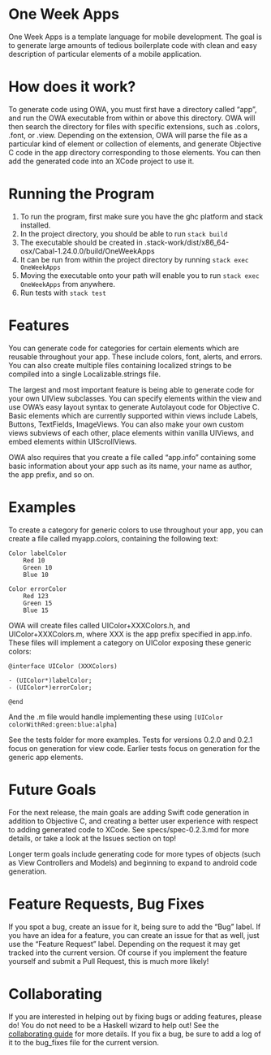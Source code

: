 # One Week Apps
One Week Apps is a template language for mobile development. The goal is to generate large amounts of tedious boilerplate code with clean and easy description of particular elements of a mobile application. 

# How does it work?
To generate code using OWA, you must first have a directory called “app”, and run the OWA executable from within or above this directory. OWA will then search the directory for files with specific extensions, such as .colors, .font, or .view. Depending on the extension, OWA will parse the file as a particular kind of element or collection of elements, and generate Objective C code in the app directory corresponding to those elements. You can then add the generated code into an XCode project to use it. 

# Running the Program
1. To run the program, first make sure you have the ghc platform and stack installed. 
2. In the project directory, you should be able to run `stack build`
3. The executable should be created in .stack-work/dist/x86_64-osx/Cabal-1.24.0.0/build/OneWeekApps
4. It can be run from within the project directory by running `stack exec OneWeekApps`
5. Moving the executable onto your path will enable you to run `stack exec OneWeekApps` from anywhere. 
6. Run tests with `stack test`

# Features
You can generate code for categories for certain elements which are reusable throughout your app. These include colors, font, alerts, and errors. You can also create multiple files containing localized strings to be compiled into a single Localizable.strings file. 

The largest and most important feature is being able to generate code for your own UIView subclasses. You can specify elements within the view and use OWA’s easy layout syntax to generate Autolayout code for Objective C. Basic elements which are currently supported within views include Labels, Buttons, TextFields, ImageViews. You can also make your own custom views subviews of each other, place elements within vanilla UIViews, and embed elements within UIScrollViews. 

OWA also requires that you create a file called “app.info” containing some basic information about your app such as its name, your name as author, the app prefix, and so on. 

# Examples

To create a category for generic colors to use throughout your app, you can create a file called myapp.colors, containing the following text:

```
Color labelColor
	Red 10
	Green 10
	Blue 10

Color errorColor
	Red 123
	Green 15
	Blue 15
```

OWA will create files called UIColor+XXXColors.h, and UIColor+XXXColors.m, where XXX is the app prefix specified in app.info. These files will implement a category on UIColor exposing these generic colors:

```
@interface UIColor (XXXColors)

- (UIColor*)labelColor;
- (UIColor*)errorColor;

@end
```

And the .m file would handle implementing these using `[UIColor colorWithRed:green:blue:alpha]` 

See the tests folder for more examples. Tests for versions 0.2.0 and 0.2.1 focus on generation for view code. Earlier tests focus on generation for the generic app elements. 

# Future Goals
For the next release, the main goals are adding Swift code generation in addition to Objective C, and creating a better user experience with respect to adding generated code to XCode. See specs/spec-0.2.3.md for more details, or take a look at the Issues section on top! 

Longer term goals include generating code for more types of objects (such as View Controllers and Models) and beginning to expand to android code generation. 

# Feature Requests, Bug Fixes
If you spot a bug, create an issue for it, being sure to add the “Bug” label. If you have an idea for a feature, you can create an issue for that as well, just use the “Feature Request” label. Depending on the request it may get tracked into the current version. Of course if you implement the feature yourself and submit a Pull Request, this is much more likely! 

# Collaborating
If you are interested in helping out by fixing bugs or adding features, please do! You do not need to be a Haskell wizard to help out! See the [collaborating guide](Collaborating.md) for more details. If you fix a bug, be sure to add a log of it to  the bug_fixes file for the current version. 
